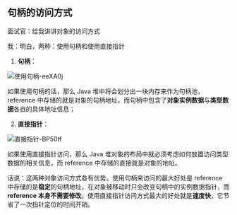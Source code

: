 ## 句柄的访问方式

面试官：给我讲讲对象的访问方式

我：明白，两种：使用句柄和使用直接指针

1. **句柄**：

![使用句柄-eeXA0j](https://cdn.jsdelivr.net/gh/DreamCats/imgs@main/uPic/使用句柄-eeXA0j.png)

如果使用句柄的话，那么 Java 堆中将会划分出一块内存来作为句柄池，reference 中存储的就是对象的句柄地址，而句柄中包含了**对象实例数据**与**类型数据**各自的具体地址信息；

2. **直接指针**：

![直接指针-BP50tf](https://cdn.jsdelivr.net/gh/DreamCats/imgs@main/uPic/直接指针-BP50tf.png)

如果使用直接指针访问，那么 Java 堆对象的布局中就必须考虑如何放置访问类型数据的相关信息，而 reference 中存储的直接就是对象的地址。

话说：这两种对象访问方式各有优势。使用句柄来访问的最大好处是 reference 中存储的是**稳定**的句柄地址，在对象被移动时只会改变句柄中的实例数据指针，而 **reference 本身不需要修改**。使用直接指针访问方式最大的好处就是**速度快**，它节省了一次指针定位的时间开销。

